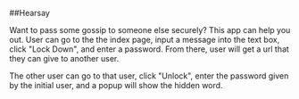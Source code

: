 ##Hearsay

Want to pass some gossip to someone else securely? This app can help you out. User can go to the the index page, input a message into the text box, click "Lock Down", and enter a password. From there, user will get a url that they can give to another user.

The other user can go to that user, click "Unlock", enter the password given by the initial user, and a popup will show the hidden word.
